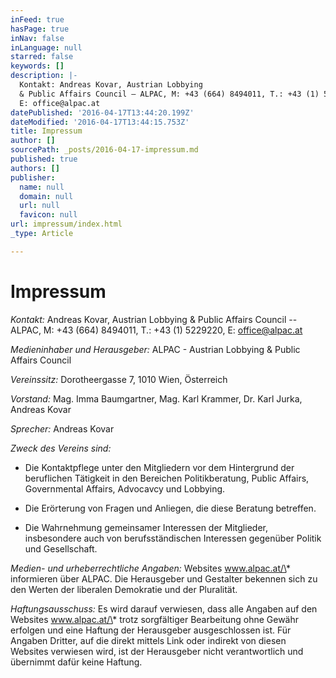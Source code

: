 ```yaml
---
inFeed: true
hasPage: true
inNav: false
inLanguage: null
starred: false
keywords: []
description: |-
  Kontakt: Andreas Kovar, Austrian Lobbying
  & Public Affairs Council – ALPAC, M: +43 (664) 8494011, T.: +43 (1) 5229220,
  E: office@alpac.at
datePublished: '2016-04-17T13:44:20.199Z'
dateModified: '2016-04-17T13:44:15.753Z'
title: Impressum
author: []
sourcePath: _posts/2016-04-17-impressum.md
published: true
authors: []
publisher:
  name: null
  domain: null
  url: null
  favicon: null
url: impressum/index.html
_type: Article

---
```

# Impressum

_Kontakt:_ Andreas Kovar, Austrian Lobbying
& Public Affairs Council -- ALPAC, M: +43 (664) 8494011, T.: +43 (1) 5229220,
E: office@alpac.at

_Medieninhaber und Herausgeber:_ ALPAC - Austrian
Lobbying & Public Affairs Council 

_Vereinssitz:_ Dorotheergasse 7, 1010 Wien,
Österreich

_Vorstand:_ Mag. Imma Baumgartner, Mag. Karl
Krammer, Dr. Karl Jurka, Andreas Kovar

_Sprecher:_ Andreas Kovar

_Zweck des Vereins sind:_

* Die Kontaktpflege unter den Mitgliedern vor dem
Hintergrund der beruflichen Tätigkeit in den Bereichen Politikberatung, Public
Affairs, Governmental Affairs, Advocavcy und Lobbying.

* Die Erörterung von Fragen und Anliegen, die diese
Beratung betreffen. 

* Die Wahrnehmung gemeinsamer Interessen der
Mitglieder, insbesondere auch von berufsständischen Interessen gegenüber
Politik und Gesellschaft.

_Medien- und urheberrechtliche Angaben:_ Websites
www.alpac.at/\* informieren über ALPAC. Die Herausgeber und Gestalter bekennen
sich zu den Werten der liberalen Demokratie und der Pluralität. 

_Haftungsausschuss:_ Es wird darauf
verwiesen, dass alle Angaben auf den Websites www.alpac.at/\* trotz sorgfältiger
Bearbeitung ohne Gewähr erfolgen und eine Haftung der Herausgeber
ausgeschlossen ist. Für Angaben Dritter, auf die direkt mittels Link oder
indirekt von diesen Websites verwiesen wird, ist der Herausgeber nicht
verantwortlich und übernimmt dafür keine Haftung.